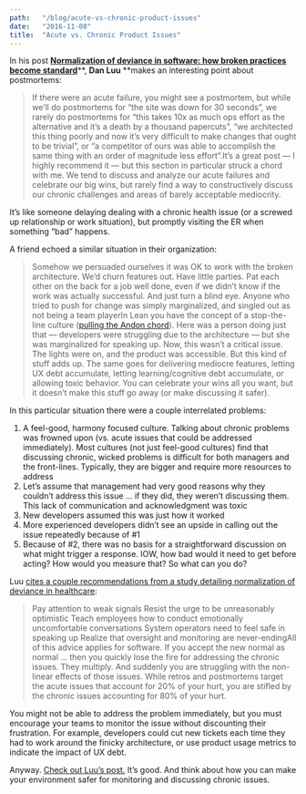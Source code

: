 ```yaml
---
path:	"/blog/acute-vs-chronic-product-issues"
date:	"2016-11-08"
title:	"Acute vs. Chronic Product Issues"
---
```


In his post [**Normalization of deviance in software: how broken practices become standard**](http://danluu.com/wat/)**, **Dan Luu** **makes an interesting point about postmortems:


> If there were an acute failure, you might see a postmortem, but while we’ll do postmortems for “the site was down for 30 seconds”, we rarely do postmortems for “this takes 10x as much ops effort as the alternative and it’s a death by a thousand papercuts”, “we architected this thing poorly and now it’s very difficult to make changes that ought to be trivial”, or “a competitor of ours was able to accomplish the same thing with an order of magnitude less effort”.It’s a great post — I highly recommend it — but this section in particular struck a chord with me. We tend to discuss and analyze our acute failures and celebrate our big wins, but rarely find a way to constructively discuss our chronic challenges and areas of barely acceptable mediocrity.

It’s like someone delaying dealing with a chronic health issue (or a screwed up relationship or work situation), but promptly visiting the ER when something “bad” happens.

A friend echoed a similar situation in their organization:


> Somehow we persuaded ourselves it was OK to work with the broken architecture. We’d churn features out. Have little parties. Pat each other on the back for a job well done, even if we didn’t know if the work was actually successful. And just turn a blind eye. Anyone who tried to push for change was simply marginalized, and singled out as not being a team playerIn Lean you have the concept of a stop-the-line culture ([pulling the Andon chord](http://www.shmula.com/about-peter-abilla/what-is-andon-in-the-toyota-production-system/)). Here was a person doing just that — developers were struggling due to the architecture — but she was marginalized for speaking up. Now, this wasn’t a critical issue. The lights were on, and the product was accessible. But this kind of stuff adds up. The same goes for delivering mediocre features, letting UX debt accumulate, letting learning/cognitive debt accumulate, or allowing toxic behavior. You can celebrate your wins all you want, but it doesn’t make this stuff go away (or make discussing it safer).

In this particular situation there were a couple interrelated problems:

1. A feel-good, harmony focused culture. Talking about chronic problems was frowned upon (vs. acute issues that could be addressed immediately). Most cultures (not just feel-good cultures) find that discussing chronic, wicked problems is difficult for both managers and the front-lines. Typically, they are bigger and require more resources to address
2. Let’s assume that management had very good reasons why they couldn’t address this issue … if they did, they weren’t discussing them. This lack of communication and acknowledgment was toxic
3. New developers assumed this was just how it worked
4. More experienced developers didn’t see an upside in calling out the issue repeatedly because of #1
5. Because of #2, there was no basis for a straightforward discussion on what might trigger a response. IOW, how bad would it need to get before acting? How would you measure that?
So what can you do?

Luu [cites a couple recommendations from a study detailing normalization of deviance in healthcare](https://www.ncbi.nlm.nih.gov/pmc/articles/PMC2821100/):


> Pay attention to weak signals
> Resist the urge to be unreasonably optimistic
> Teach employees how to conduct emotionally uncomfortable conversations
> System operators need to feel safe in speaking up
> Realize that oversight and monitoring are never-endingAll of this advice applies for software. If you accept the new normal as normal … then you quickly lose the fire for addressing the chronic issues. They multiply. And suddenly you are struggling with the non-linear effects of those issues. While retros and postmortems target the acute issues that account for 20% of your hurt, you are stifled by the chronic issues accounting for 80% of your hurt.

You might not be able to address the problem immediately, but you must encourage your teams to monitor the issue without discounting their frustration. For example, developers could cut new tickets each time they had to work around the finicky architecture, or use product usage metrics to indicate the impact of UX debt.

Anyway. [Check out Luu’s post.](http://danluu.com/wat/) It’s good. And think about how you can make your environment safer for monitoring and discussing chronic issues.

